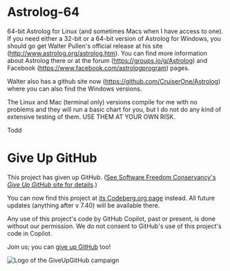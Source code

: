 # Astrolog-64
64-bit Astrolog for Linux (and sometimes Macs when I have access to one). If you need either a 32-bit or a 64-bit version of Astrolog for Windows, you should go get Walter Pullen's official release at his site (http://www.astrolog.org/astrolog.htm). You can find more information about Astrolog there or at the forum (https://groups.io/g/Astrolog) and Facebook (https://www.facebook.com/astrologprogram) pages.

Walter also has a github site now (https://github.com/CruiserOne/Astrolog) where you can also find the Windows versions.

The Linux and Mac (terminal only) versions compile for me with no problems and they will run a basic chart for you, but I do not do any kind of extensive testing of them. USE THEM AT YOUR OWN RISK.

Todd

# Give Up GitHub

This project has given up GitHub.  ([See Software Freedom Conservancy's *Give Up  GitHub* site for details](https://GiveUpGitHub.org).)

You can now find this project at [its Codeberg.org page](https://codeberg.org/toddcarnes/Astrolog-64) instead. All future updates (anything after v 7.40) will be available there.

Any use of this project's code by GitHub Copilot, past or present, is done without our permission.  We do not consent to GitHub's use of this project's code in Copilot.

Join us; you can [give up GitHub](https://GiveUpGitHub.org) too!

![Logo of the GiveUpGitHub campaign](https://sfconservancy.org/img/GiveUpGitHub.png)
